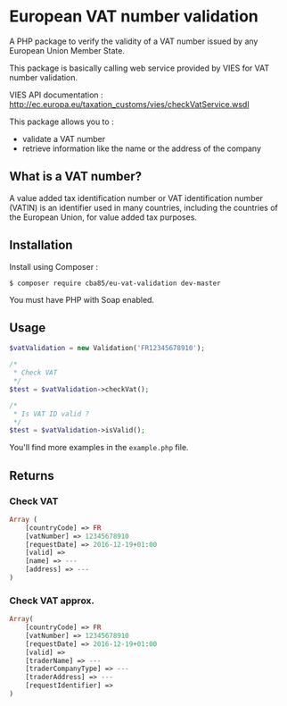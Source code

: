 # European VAT number validation

A PHP package to verify the validity of a VAT number issued by any European Union Member State. 

This package is basically calling web service provided by VIES for VAT number validation. 

VIES API documentation : http://ec.europa.eu/taxation_customs/vies/checkVatService.wsdl

This package allows you to :
- validate a VAT number
- retrieve information like the name or the address of the company

## What is a VAT number?

A value added tax identification number or VAT identification number (VATIN) is an identifier used in many countries, including the countries of the European Union, for value added tax purposes.

## Installation

Install using Composer :

```
$ composer require cba85/eu-vat-validation dev-master
```

You must have PHP with Soap enabled.

## Usage

```php
$vatValidation = new Validation('FR12345678910');

/*
 * Check VAT
 */
$test = $vatValidation->checkVat();

/*
 * Is VAT ID valid ?
 */
$test = $vatValidation->isValid();
```

You'll find more examples in the ``example.php`` file.

## Returns

### Check VAT

```php
Array (
    [countryCode] => FR
    [vatNumber] => 12345678910
    [requestDate] => 2016-12-19+01:00
    [valid] =>
    [name] => ---
    [address] => ---
)
```

### Check VAT approx.

```php
Array(
	[countryCode] => FR
    [vatNumber] => 12345678910
    [requestDate] => 2016-12-19+01:00
    [valid] =>
    [traderName] => ---
    [traderCompanyType] => ---
    [traderAddress] => ---
    [requestIdentifier] =>
)
```


